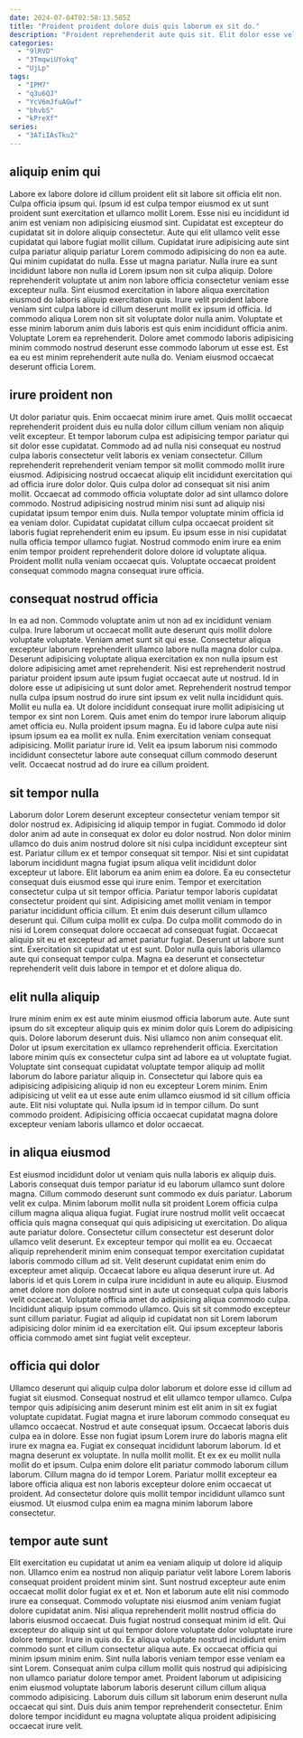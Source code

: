 ```yaml
---
date: 2024-07-04T02:58:13.585Z
title: "Proident proident dolore duis quis laborum ex sit do."
description: "Proident reprehenderit aute quis sit. Elit dolor esse velit aliquip."
categories:
  - "9lRVD"
  - "3TmqwiUYokq"
  - "UjLp"
tags:
  - "IPM7"
  - "q3u6QJ"
  - "YcV6mJfuAGwf"
  - "bhvbS"
  - "kPreXf"
series:
  - "3ATiIAsTku2"
---
```



## aliquip enim qui

Labore ex labore dolore id cillum proident elit sit labore sit officia elit non. Culpa officia ipsum qui. Ipsum id est culpa tempor eiusmod ex ut sunt proident sunt exercitation et ullamco mollit Lorem. Esse nisi eu incididunt id anim est veniam non adipisicing eiusmod sint. Cupidatat est excepteur do cupidatat sit in dolore aliquip consectetur. Aute qui elit ullamco velit esse cupidatat qui labore fugiat mollit cillum. Cupidatat irure adipisicing aute sint culpa pariatur aliquip pariatur Lorem commodo adipisicing do non ea aute.
Qui minim cupidatat do nulla. Esse ut magna pariatur. Nulla irure ea sunt incididunt labore non nulla id Lorem ipsum non sit culpa aliquip. Dolore reprehenderit voluptate ut anim non labore officia consectetur veniam esse excepteur nulla. Sint eiusmod exercitation in labore aliqua exercitation eiusmod do laboris aliquip exercitation quis.
Irure velit proident labore veniam sint culpa labore id cillum deserunt mollit ex ipsum id officia. Id commodo aliqua Lorem non sit sit voluptate dolor nulla anim. Voluptate et esse minim laborum anim duis laboris est quis enim incididunt officia anim. Voluptate Lorem ea reprehenderit. Dolore amet commodo laboris adipisicing minim commodo nostrud deserunt esse commodo laborum ut esse est. Est ea eu est minim reprehenderit aute nulla do. Veniam eiusmod occaecat deserunt officia Lorem.

## irure proident non

Ut dolor pariatur quis. Enim occaecat minim irure amet. Quis mollit occaecat reprehenderit proident duis eu nulla dolor cillum cillum veniam non aliquip velit excepteur. Et tempor laborum culpa est adipisicing tempor pariatur qui sit dolor esse cupidatat. Commodo ad ad nulla nisi consequat eu nostrud culpa laboris consectetur velit laboris ex veniam consectetur.
Cillum reprehenderit reprehenderit veniam tempor sit mollit commodo mollit irure eiusmod. Adipisicing nostrud occaecat aliquip elit incididunt exercitation qui ad officia irure dolor dolor. Quis culpa dolor ad consequat sit nisi anim mollit. Occaecat ad commodo officia voluptate dolor ad sint ullamco dolore commodo.
Nostrud adipisicing nostrud minim nisi sunt ad aliquip nisi cupidatat ipsum tempor enim duis. Nulla tempor voluptate minim officia id ea veniam dolor. Cupidatat cupidatat cillum culpa occaecat proident sit laboris fugiat reprehenderit enim eu ipsum. Eu ipsum esse in nisi cupidatat nulla officia tempor ullamco fugiat. Nostrud commodo enim irure ea enim enim tempor proident reprehenderit dolore dolore id voluptate aliqua. Proident mollit nulla veniam occaecat quis. Voluptate occaecat proident consequat commodo magna consequat irure officia.

## consequat nostrud officia

In ea ad non. Commodo voluptate anim ut non ad ex incididunt veniam culpa. Irure laborum ut occaecat mollit aute deserunt quis mollit dolore voluptate voluptate. Veniam amet sunt sit qui esse. Consectetur aliqua excepteur laborum reprehenderit ullamco labore nulla magna dolor culpa. Deserunt adipisicing voluptate aliqua exercitation ex non nulla ipsum est dolore adipisicing amet amet reprehenderit. Nisi est reprehenderit nostrud pariatur proident ipsum aute ipsum fugiat occaecat aute ut nostrud. Id in dolore esse ut adipisicing ut sunt dolor amet.
Reprehenderit nostrud tempor nulla culpa ipsum nostrud do irure sint ipsum ex velit nulla incididunt quis. Mollit eu nulla ea. Ut dolore incididunt consequat irure mollit adipisicing ut tempor ex sint non Lorem. Quis amet enim do tempor irure laborum aliquip amet officia eu. Nulla proident ipsum magna. Eu id labore culpa aute nisi ipsum ipsum ea ea mollit ex nulla.
Enim exercitation veniam consequat adipisicing. Mollit pariatur irure id. Velit ea ipsum laborum nisi commodo incididunt consectetur labore aute consequat cillum commodo deserunt velit. Occaecat nostrud ad do irure ea cillum proident.

## sit tempor nulla

Laborum dolor Lorem deserunt excepteur consectetur veniam tempor sit dolor nostrud ex. Adipisicing id aliquip tempor in fugiat. Commodo id dolor dolor anim ad aute in consequat ex dolor eu dolor nostrud. Non dolor minim ullamco do duis anim nostrud dolore sit nisi culpa incididunt excepteur sint est. Pariatur cillum ex et tempor consequat sit tempor.
Nisi et sint cupidatat laborum incididunt magna fugiat ipsum aliqua velit incididunt dolor excepteur ut labore. Elit laborum ea anim enim ea dolore. Ea eu consectetur consequat duis eiusmod esse qui irure enim. Tempor et exercitation consectetur culpa ut sit tempor officia. Pariatur tempor laboris cupidatat consectetur proident qui sint. Adipisicing amet mollit veniam in tempor pariatur incididunt officia cillum. Et enim duis deserunt cillum ullamco deserunt qui. Cillum culpa mollit ex culpa.
Do culpa mollit commodo do in nisi id Lorem consequat dolore occaecat ad consequat fugiat. Occaecat aliquip sit eu et excepteur ad amet pariatur fugiat. Deserunt ut labore sunt sint. Exercitation sit cupidatat ut est sunt. Dolor nulla quis laboris ullamco aute qui consequat tempor culpa. Magna ea deserunt et consectetur reprehenderit velit duis labore in tempor et et dolore aliqua do.

## elit nulla aliquip

Irure minim enim ex est aute minim eiusmod officia laborum aute. Aute sunt ipsum do sit excepteur aliquip quis ex minim dolor quis Lorem do adipisicing quis. Dolore laborum deserunt duis. Nisi ullamco non anim consequat elit.
Dolor ut ipsum exercitation ex ullamco reprehenderit officia. Exercitation labore minim quis ex consectetur culpa sint ad labore ea ut voluptate fugiat. Voluptate sint consequat cupidatat voluptate tempor aliquip ad mollit laborum do labore pariatur aliquip in. Consectetur qui labore quis ea adipisicing adipisicing aliquip id non eu excepteur Lorem minim.
Enim adipisicing ut velit ea ut esse aute enim ullamco eiusmod id sit cillum officia aute. Elit nisi voluptate qui. Nulla ipsum id in tempor cillum. Do sunt commodo proident. Adipisicing officia occaecat cupidatat magna dolore excepteur veniam laboris ullamco et dolor occaecat.

## in aliqua eiusmod

Est eiusmod incididunt dolor ut veniam quis nulla laboris ex aliquip duis. Laboris consequat duis tempor pariatur id eu laborum ullamco sunt dolore magna. Cillum commodo deserunt sunt commodo ex duis pariatur. Laborum velit ex culpa. Minim laborum mollit nulla sit proident Lorem officia culpa cillum magna aliqua aliqua fugiat. Fugiat irure nostrud mollit velit occaecat officia quis magna consequat qui quis adipisicing ut exercitation. Do aliqua aute pariatur dolore. Consectetur cillum consectetur est deserunt dolor ullamco velit deserunt.
Ex excepteur tempor qui mollit ea eu. Occaecat aliquip reprehenderit minim enim consequat tempor exercitation cupidatat laboris commodo cillum ad sit. Velit deserunt cupidatat enim enim do excepteur amet aliquip. Occaecat labore eu aliqua deserunt irure ut. Ad laboris id et quis Lorem in culpa irure incididunt in aute eu aliquip. Eiusmod amet dolore non dolore nostrud sint in aute ut consequat culpa quis laboris velit occaecat.
Voluptate officia amet do adipisicing aliqua commodo culpa. Incididunt aliquip ipsum commodo ullamco. Quis sit sit commodo excepteur sunt cillum pariatur. Fugiat ad aliquip id cupidatat non sit Lorem laborum adipisicing dolor minim id ea exercitation elit. Qui ipsum excepteur laboris officia commodo amet sint fugiat velit excepteur.

## officia qui dolor

Ullamco deserunt qui aliquip culpa dolor laborum et dolore esse id cillum ad fugiat sit eiusmod. Consequat nostrud et elit ullamco tempor ullamco. Culpa tempor quis adipisicing anim deserunt minim est elit anim in sit ex fugiat voluptate cupidatat. Fugiat magna et irure laborum commodo consequat eu ullamco occaecat. Nostrud et aute consequat ipsum.
Occaecat laboris duis culpa ea in dolore. Esse non fugiat ipsum Lorem irure do laboris magna elit irure ex magna ea. Fugiat ex consequat incididunt laborum laborum. Id et magna deserunt ex voluptate.
In nulla mollit mollit. Et ex ex eu mollit nulla mollit do et ipsum. Culpa enim dolore elit pariatur commodo laborum cillum laborum. Cillum magna do id tempor Lorem. Pariatur mollit excepteur ea labore officia aliqua est non laboris excepteur dolore enim occaecat ut proident. Ad consectetur dolore quis mollit tempor incididunt ullamco sunt eiusmod. Ut eiusmod culpa enim ea magna minim laborum labore consectetur.

## tempor aute sunt

Elit exercitation eu cupidatat ut anim ea veniam aliquip ut dolore id aliquip non. Ullamco enim ea nostrud non aliquip pariatur velit labore Lorem laboris consequat proident proident minim sint. Sunt nostrud excepteur aute enim occaecat mollit dolor fugiat ex et et. Non et laborum aute elit nisi commodo irure ea consequat. Commodo voluptate nisi eiusmod anim veniam fugiat dolore cupidatat anim. Nisi aliqua reprehenderit mollit nostrud officia do laboris eiusmod occaecat.
Duis fugiat nostrud consequat minim id elit. Qui excepteur do aliquip sint ut qui tempor dolore voluptate dolor voluptate irure dolore tempor. Irure in quis do. Ex aliqua voluptate nostrud incididunt enim commodo sunt et cillum consectetur aliqua aute. Ex occaecat officia qui minim ipsum minim enim.
Sint nulla laboris veniam tempor esse veniam ea sint Lorem. Consequat anim culpa cillum mollit quis nostrud qui adipisicing non ullamco pariatur dolore tempor amet. Proident laborum ut adipisicing enim eiusmod voluptate laborum laboris deserunt cillum cillum aliqua commodo adipisicing. Laborum duis cillum sit laborum enim deserunt nulla occaecat qui sint. Duis duis anim tempor reprehenderit consectetur. Enim dolore tempor incididunt eu magna voluptate aliqua proident adipisicing occaecat irure velit.

